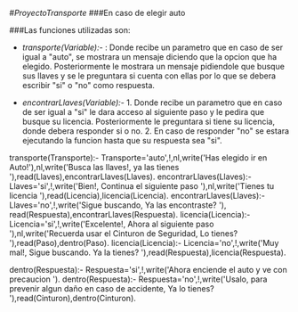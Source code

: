 #_ProyectoTransporte_
###En caso de elegir auto

###Las funciones utilizadas son:
* _transporte(Variable):-_
        : Donde recibe un parametro que en caso de ser igual a "auto", se mostrara un mensaje diciendo que la opcion que ha elegido. Posteriormente le mostrara un mensaje pidiendole que busque sus llaves y se le preguntara si cuenta con ellas por lo que se debera escribir "si" o "no" como respuesta.

* _encontrarLlaves(Variable):-_
        1. Donde recibe un parametro que en caso de ser igual a "si" le dara acceso al siguiente paso y le pedira que busque su licencia.
Posteriormente le preguntara si tiene su licencia, donde debera responder si o no.
        2. En caso de responder "no" se estara ejecutando la funcion hasta que su respuesta sea "si".
        
        
transporte(Transporte):- Transporte='auto',!,nl,write('Has elegido ir en Auto!'),nl,write('Busca las llaves!, ya las tienes '),read(Llaves),encontrarLlaves(Llaves).
encontrarLlaves(Llaves):- Llaves='si',!,write('Bien!, Continua el siguiente paso '),nl,write('Tienes tu licencia '),read(Licencia),licencia(Licencia).
encontrarLlaves(Llaves):- Llaves='no',!,write('Sigue buscando, Ya las encontraste? '), read(Respuesta),encontrarLlaves(Respuesta).
licencia(Licencia):- Licencia='si',!,write('Excelente!, Ahora al siguiente paso '),nl,write('Recuerda usar el Cinturon de Seguridad, Lo tienes? '),read(Paso),dentro(Paso).
licencia(Licencia):- Licencia='no',!,write('Muy mal!, Sigue buscando. Ya la tienes? '),read(Respuesta),licencia(Respuesta).

dentro(Respuesta):- Respuesta='si',!,write('Ahora enciende el auto y ve con precaucion ').
dentro(Respuesta):- Respuesta='no',!,write('Usalo, para prevenir algun daño en caso de accidente, Ya lo tienes? '),read(Cinturon),dentro(Cinturon).
